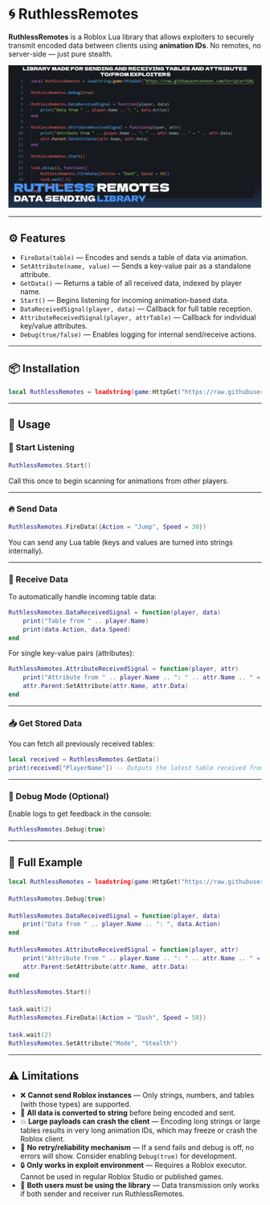 # 🌀 RuthlessRemotes

**RuthlessRemotes** is a Roblox Lua library that allows exploiters to securely transmit encoded data between clients using **animation IDs**. No remotes, no server-side — just pure stealth.

![Logo](Thumbnail.png)

---

## ⚙️ Features

- `FireData(table)` — Encodes and sends a table of data via animation.
- `SetAttribute(name, value)` — Sends a key-value pair as a standalone attribute.
- `GetData()` — Returns a table of all received data, indexed by player name.
- `Start()` — Begins listening for incoming animation-based data.
- `DataReceivedSignal(player, data)` — Callback for full table reception.
- `AttributeReceivedSignal(player, attrTable)` — Callback for individual key/value attributes.
- `Debug(true/false)` — Enables logging for internal send/receive actions.

---

## 📦 Installation

```lua
local RuthlessRemotes = loadstring(game:HttpGet("https://raw.githubusercontent.com/ScripterTSBG/custom-libraries/refs/heads/main/RuthlessRemotes.lua"))()
```

---

## 🚀 Usage

### 🔹 Start Listening

```lua
RuthlessRemotes.Start()
```

Call this once to begin scanning for animations from other players.

---

### 🔥 Send Data

```lua
RuthlessRemotes.FireData({Action = "Jump", Speed = 30})
```

You can send any Lua table (keys and values are turned into strings internally).

---

### 📡 Receive Data

To automatically handle incoming table data:

```lua
RuthlessRemotes.DataReceivedSignal = function(player, data)
    print("Table from " .. player.Name)
    print(data.Action, data.Speed)
end
```

For single key-value pairs (attributes):

```lua
RuthlessRemotes.AttributeReceivedSignal = function(player, attr)
    print("Attribute from " .. player.Name .. ": " .. attr.Name .. " = " .. attr.Data)
    attr.Parent:SetAttribute(attr.Name, attr.Data)
end
```

---

### 📥 Get Stored Data

You can fetch all previously received tables:

```lua
local received = RuthlessRemotes.GetData()
print(received["PlayerName"]) -- Outputs the latest table received from this player
```

---

### 🧠 Debug Mode (Optional)

Enable logs to get feedback in the console:

```lua
RuthlessRemotes.Debug(true)
```

---

## 🧪 Full Example

```lua
local RuthlessRemotes = loadstring(game:HttpGet("https://raw.githubusercontent.com/ScripterTSBG/custom-libraries/refs/heads/main/RuthlessRemotes.lua"))()

RuthlessRemotes.Debug(true)

RuthlessRemotes.DataReceivedSignal = function(player, data)
    print("Data from " .. player.Name .. ": ", data.Action)
end

RuthlessRemotes.AttributeReceivedSignal = function(player, attr)
    print("Attribute from " .. player.Name .. ": " .. attr.Name .. " = " .. attr.Data)
    attr.Parent:SetAttribute(attr.Name, attr.Data)
end

RuthlessRemotes.Start()

task.wait(2)
RuthlessRemotes.FireData({Action = "Dash", Speed = 50})

task.wait(2)
RuthlessRemotes.SetAttribute("Mode", "Stealth")
```

---

## ⚠️ Limitations

- ❌ **Cannot send Roblox instances** — Only strings, numbers, and tables (with those types) are supported.
- 🧠 **All data is converted to string** before being encoded and sent.
- 💥 **Large payloads can crash the client** — Encoding long strings or large tables results in very long animation IDs, which may freeze or crash the Roblox client.
- 🔁 **No retry/reliability mechanism** — If a send fails and debug is off, no errors will show. Consider enabling `Debug(true)` for development.
- 🔒 **Only works in exploit environment** — Requires a Roblox executor. Cannot be used in regular Roblox Studio or published games.
- 📡 **Both users must be using the library** — Data transmission only works if both sender and receiver run RuthlessRemotes.
